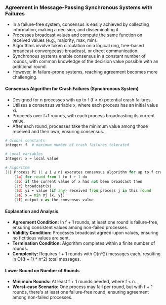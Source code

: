 ### **Agreement in Message-Passing Synchronous Systems with Failures**
- In a failure-free system, consensus is easily achieved by collecting information, making a decision, and disseminating it.
- Processes broadcast values and compute the same function on received values (e.g., majority, max, min).
- Algorithms involve token circulation on a logical ring, tree-based broadcast-convergecast-broadcast, or direct communication.
- Synchronous systems enable consensus in a constant number of rounds, with common knowledge of the decision value possible with an additional round.
- However, in failure-prone systems, reaching agreement becomes more challenging.

#### **Consensus Algorithm for Crash Failures (Synchronous System)**
- Designed for n processes with up to f (f < n) potential crash failures.
- Utilizes a consensus variable x, where each process has an initial value xi.
- Proceeds over f+1 rounds, with each process broadcasting its current value.
- After each round, processes take the minimum value among those received and their own, ensuring consensus.

```python
# Global constants
integer: f  # maximum number of crash failures tolerated

# Local variables
Integer: x ← local value

# Algorithm
(1) Process Pi (1 ≤ i ≤ n) executes consensus algorithm for up to f crash failures:
    (1a) for round from 1 to f + 1 do
    (1b) if the current value of x has not been broadcast then
    (1c) broadcast(x)
    (1d) yi ← value (if any) received from process j in this round
    (1e) x ← min ∀j (x, yj)
    (1f) output x as the consensus value
```

#### **Explanation and Analysis**
- **Agreement Condition:** In f + 1 rounds, at least one round is failure-free, ensuring consistent values among non-failed processes.
- **Validity Condition:** Processes broadcast agreed-upon values, ensuring no fictitious values are sent.
- **Termination Condition:** Algorithm completes within a finite number of rounds.
- **Complexity:** Requires f + 1 rounds with O(n^2) messages each, resulting in O((f + 1) * n^2) total messages.

#### **Lower Bound on Number of Rounds**
- **Minimum Rounds:** At least f + 1 rounds needed, where f < n.
- **Worst-case Scenario:** One process may fail per round, but with f + 1 rounds, there's at least one failure-free round, ensuring agreement among non-failed processes.
